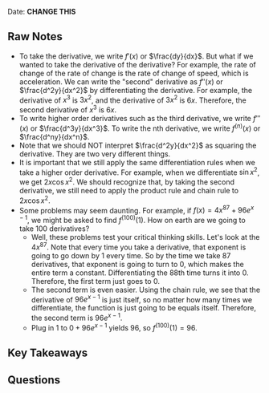 Date: **CHANGE THIS**

## Raw Notes

- To take the derivative, we write $f'(x)$ or $\frac{dy}{dx}$. But what if we wanted to take the derivative of the derivative? For example, the rate of change of the rate of change is the rate of change of speed, which is acceleration. We can write the "second" derivative as $f''(x)$ or $\frac{d^2y}{dx^2}$ by differentiating the derivative. For example, the derivative of $x^3$ is $3x^2$, and the derivative of $3x^2$ is $6x$. Therefore, the second derivative of $x^3$ is $6x$.
- To write higher order derivatives such as the third derivative, we write $f'''(x)$ or $\frac{d^3y}{dx^3}$. To write the nth derivative, we write $f^{(n)}(x)$ or $\frac{d^ny}{dx^n}$.
- Note that we should NOT interpret $\frac{d^2y}{dx^2}$ as squaring the derivative. They are two very different things.
- It is important that we still apply the same differentiation rules when we take a higher order derivative. For example, when we differentiate $\sin x^2$, we get $2x\cos x^2$. We should recognize that, by taking the second derivative, we still need to apply the product rule and chain rule to $2x\cos x^2$.
- Some problems may seem daunting. For example, if $f(x)=4x^{87}+96e^{x-1}$, we might be asked to find $f^{(100)}(1)$. How on earth are we going to take 100 derivatives?
    - Well, these problems test your critical thinking skills. Let's look at the $4x^{87}$. Note that every time you take a derivative, that exponent is going to go down by 1 every time. So by the time we take 87 derivatives, that exponent is going to turn to 0, which makes the entire term a constant. Differentiating the 88th time turns it into 0. Therefore, the first term just goes to 0.
    - The second term is even easier. Using the chain rule, we see that the derivative of $96e^{x-1}$ is just itself, so no matter how many times we differentiate, the function is just going to be equals itself. Therefore, the second term is $96e^{x-1}$.
    - Plug in 1 to $0+96e^{x-1}$ yields 96, so $f^{(100)}(1)=96$.

## Key Takeaways



## Questions

